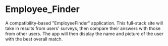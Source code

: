 # Employee_Finder
A compatibility-based "EmployeeFinder" application. This full-stack site will take in results from users' surveys, then compare their answers with those from other users. The app will then display the name and picture of the user with the best overall match. 
